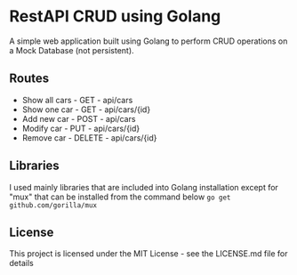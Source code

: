 # RestAPI CRUD using Golang

A simple web application built using Golang to perform CRUD operations on a Mock Database (not persistent).

## Routes

- Show all cars - GET - api/cars
- Show one car - GET - api/cars/{id}
- Add new car - POST - api/cars
- Modify car - PUT - api/cars/{id}
- Remove car - DELETE - api/cars/{id}

## Libraries

I used mainly libraries that are included into Golang installation except for "mux" that can be installed from the command below
`go get github.com/gorilla/mux`

## License

This project is licensed under the MIT License - see the LICENSE.md file for details
